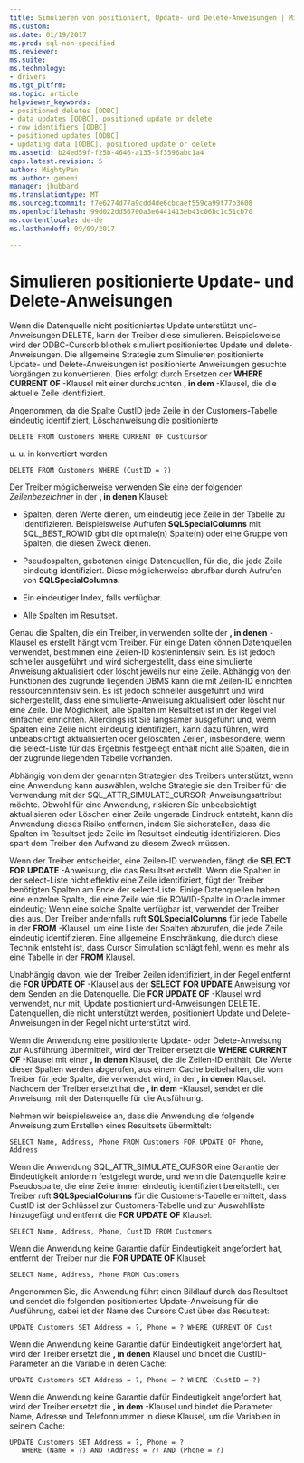 ```yaml
---
title: Simulieren von positioniert, Update- und Delete-Anweisungen | Microsoft Docs
ms.custom: 
ms.date: 01/19/2017
ms.prod: sql-non-specified
ms.reviewer: 
ms.suite: 
ms.technology:
- drivers
ms.tgt_pltfrm: 
ms.topic: article
helpviewer_keywords:
- positioned deletes [ODBC]
- data updates [ODBC], positioned update or delete
- row identifiers [ODBC]
- positioned updates [ODBC]
- updating data [ODBC], positioned update or delete
ms.assetid: b24ed59f-f25b-4646-a135-5f3596abc1a4
caps.latest.revision: 5
author: MightyPen
ms.author: genemi
manager: jhubbard
ms.translationtype: MT
ms.sourcegitcommit: f7e6274d77a9cdd4de6cbcaef559ca99f77b3608
ms.openlocfilehash: 99d022dd56700a3e6441413eb43c06bc1c51cb70
ms.contentlocale: de-de
ms.lasthandoff: 09/09/2017

---
```

# <a name="simulating-positioned-update-and-delete-statements"></a>Simulieren positionierte Update- und Delete-Anweisungen
Wenn die Datenquelle nicht positioniertes Update unterstützt und-Anweisungen DELETE, kann der Treiber diese simulieren. Beispielsweise wird der ODBC-Cursorbibliothek simuliert positioniertes Update und delete-Anweisungen. Die allgemeine Strategie zum Simulieren positionierte Update- und Delete-Anweisungen ist positionierte Anweisungen gesuchte Vorgängen zu konvertieren. Dies erfolgt durch Ersetzen der **WHERE CURRENT OF** -Klausel mit einer durchsuchten **, in dem** -Klausel, die die aktuelle Zeile identifiziert.  
  
 Angenommen, da die Spalte CustID jede Zeile in der Customers-Tabelle eindeutig identifiziert, Löschanweisung die positionierte  
  
```  
DELETE FROM Customers WHERE CURRENT OF CustCursor  
```  
  
 u. u. in konvertiert werden  
  
```  
DELETE FROM Customers WHERE (CustID = ?)  
```  
  
 Der Treiber möglicherweise verwenden Sie eine der folgenden *Zeilenbezeichner* in der **, in denen** Klausel:  
  
-   Spalten, deren Werte dienen, um eindeutig jede Zeile in der Tabelle zu identifizieren. Beispielsweise Aufrufen **SQLSpecialColumns** mit SQL_BEST_ROWID gibt die optimale(n) Spalte(n) oder eine Gruppe von Spalten, die diesen Zweck dienen.  
  
-   Pseudospalten, gebotenen einige Datenquellen, für die, die jede Zeile eindeutig identifiziert. Diese möglicherweise abrufbar durch Aufrufen von **SQLSpecialColumns**.  
  
-   Ein eindeutiger Index, falls verfügbar.  
  
-   Alle Spalten im Resultset.  
  
 Genau die Spalten, die ein Treiber, in verwenden sollte der **, in denen** -Klausel es erstellt hängt vom Treiber. Für einige Daten können Datenquellen verwendet, bestimmen eine Zeilen-ID kostenintensiv sein. Es ist jedoch schneller ausgeführt und wird sichergestellt, dass eine simulierte Anweisung aktualisiert oder löscht jeweils nur eine Zeile. Abhängig von den Funktionen des zugrunde liegenden DBMS kann die mit Zeilen-ID einrichten ressourcenintensiv sein. Es ist jedoch schneller ausgeführt und wird sichergestellt, dass eine simulierte-Anweisung aktualisiert oder löscht nur eine Zeile. Die Möglichkeit, alle Spalten im Resultset ist in der Regel viel einfacher einrichten. Allerdings ist Sie langsamer ausgeführt und, wenn Spalten eine Zeile nicht eindeutig identifiziert, kann dazu führen, wird unbeabsichtigt aktualisierten oder gelöschten Zeilen, insbesondere, wenn die select-Liste für das Ergebnis festgelegt enthält nicht alle Spalten, die in der zugrunde liegenden Tabelle vorhanden.  
  
 Abhängig von dem der genannten Strategien des Treibers unterstützt, wenn eine Anwendung kann auswählen, welche Strategie sie den Treiber für die Verwendung mit der SQL_ATTR_SIMULATE_CURSOR-Anweisungsattribut möchte. Obwohl für eine Anwendung, riskieren Sie unbeabsichtigt aktualisieren oder Löschen einer Zeile ungerade Eindruck entsteht, kann die Anwendung dieses Risiko entfernen, indem Sie sicherstellen, dass die Spalten im Resultset jede Zeile im Resultset eindeutig identifizieren. Dies spart dem Treiber den Aufwand zu diesem Zweck müssen.  
  
 Wenn der Treiber entscheidet, eine Zeilen-ID verwenden, fängt die **SELECT FOR UPDATE** -Anweisung, die das Resultset erstellt. Wenn die Spalten in der select-Liste nicht effektiv eine Zeile identifiziert, fügt der Treiber benötigten Spalten am Ende der select-Liste. Einige Datenquellen haben eine einzelne Spalte, die eine Zeile wie die ROWID-Spalte in Oracle immer eindeutig; Wenn eine solche Spalte verfügbar ist, verwendet der Treiber dies aus. Der Treiber andernfalls ruft **SQLSpecialColumns** für jede Tabelle in der **FROM** -Klausel, um eine Liste der Spalten abzurufen, die jede Zeile eindeutig identifizieren. Eine allgemeine Einschränkung, die durch diese Technik entsteht ist, dass Cursor Simulation schlägt fehl, wenn es mehr als eine Tabelle in der **FROM** Klausel.  
  
 Unabhängig davon, wie der Treiber Zeilen identifiziert, in der Regel entfernt die **FOR UPDATE OF** -Klausel aus der **SELECT FOR UPDATE** Anweisung vor dem Senden an die Datenquelle. Die **FOR UPDATE OF** -Klausel wird verwendet, nur mit, Update positioniert und-Anweisungen DELETE. Datenquellen, die nicht unterstützt werden, positioniert Update und Delete-Anweisungen in der Regel nicht unterstützt wird.  
  
 Wenn die Anwendung eine positionierte Update- oder Delete-Anweisung zur Ausführung übermittelt, wird der Treiber ersetzt die **WHERE CURRENT OF** -Klausel mit einer **, in denen** Klausel, die die Zeilen-ID enthält. Die Werte dieser Spalten werden abgerufen, aus einem Cache beibehalten, die vom Treiber für jede Spalte, die verwendet wird, in der **, in denen** Klausel. Nachdem der Treiber ersetzt hat die **, in dem** -Klausel, sendet er die Anweisung, mit der Datenquelle für die Ausführung.  
  
 Nehmen wir beispielsweise an, dass die Anwendung die folgende Anweisung zum Erstellen eines Resultsets übermittelt:  
  
```  
SELECT Name, Address, Phone FROM Customers FOR UPDATE OF Phone, Address  
```  
  
 Wenn die Anwendung SQL_ATTR_SIMULATE_CURSOR eine Garantie der Eindeutigkeit anfordern festgelegt wurde, und wenn die Datenquelle keine Pseudospalte, die eine Zeile immer eindeutig identifiziert bereitstellt, der Treiber ruft **SQLSpecialColumns** für die Customers-Tabelle ermittelt, dass CustID ist der Schlüssel zur Customers-Tabelle und zur Auswahlliste hinzugefügt und entfernt die **FOR UPDATE OF** Klausel:  
  
```  
SELECT Name, Address, Phone, CustID FROM Customers  
```  
  
 Wenn die Anwendung keine Garantie dafür Eindeutigkeit angefordert hat, entfernt der Treiber nur die **FOR UPDATE OF** Klausel:  
  
```  
SELECT Name, Address, Phone FROM Customers  
```  
  
 Angenommen Sie, die Anwendung führt einen Bildlauf durch das Resultset und sendet die folgenden positioniertes Update-Anweisung für die Ausführung, dabei ist der Name des Cursors Cust über das Resultset:  
  
```  
UPDATE Customers SET Address = ?, Phone = ? WHERE CURRENT OF Cust  
```  
  
 Wenn die Anwendung keine Garantie dafür Eindeutigkeit angefordert hat, wird der Treiber ersetzt die **, in denen** Klausel und bindet die CustID-Parameter an die Variable in deren Cache:  
  
```  
UPDATE Customers SET Address = ?, Phone = ? WHERE (CustID = ?)  
```  
  
 Wenn die Anwendung keine Garantie dafür Eindeutigkeit angefordert hat, wird der Treiber ersetzt die **, in dem** -Klausel und bindet die Parameter Name, Adresse und Telefonnummer in diese Klausel, um die Variablen in seinem Cache:  
  
```  
UPDATE Customers SET Address = ?, Phone = ?  
   WHERE (Name = ?) AND (Address = ?) AND (Phone = ?)  
```
